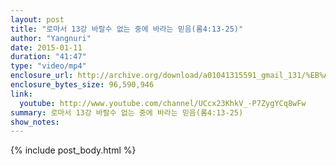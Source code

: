 ```yaml
---
layout: post
title: "로마서 13강 바랄수 없는 중에 바라는 믿음(롬4:13-25)"
author: "Yangnuri"
date: 2015-01-11
duration: "41:47"
type: "video/mp4"
enclosure_url: http://archive.org/download/a01041315591_gmail_131/%EB%A1%9C%EB%A7%88%EC%84%9C%2013%EA%B0%95%20%EB%B0%94%EB%9E%84%EC%88%98%20%EC%97%86%EB%8A%94%20%EC%A4%91%EC%97%90%20%EB%B0%94%EB%9D%BC%EB%8A%94.mp4
enclosure_bytes_size: 96,590,946  
link:
  youtube: http://www.youtube.com/channel/UCcx23KhkV_-P7ZygYCq8wFw
summary: 로마서 13강 바랄수 없는 중에 바라는 믿음(롬4:13-25)
show_notes:
---
```


{% include post_body.html %}
